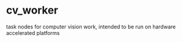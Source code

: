 # cv_worker
task nodes for computer vision work, intended to be run on hardware accelerated platforms
